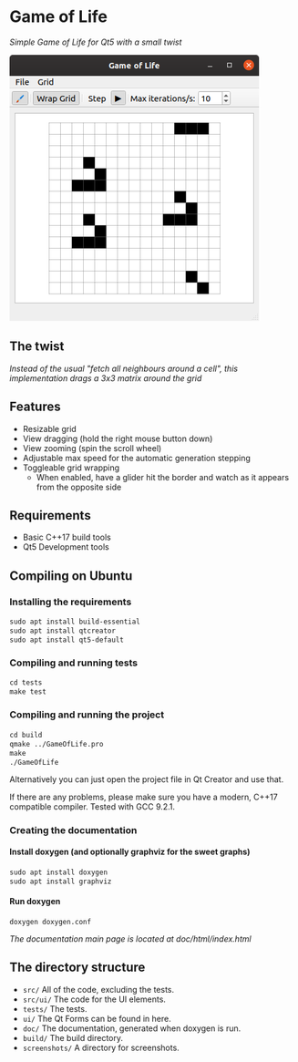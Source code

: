 # Game of Life
*Simple Game of Life for Qt5 with a small twist*

![Screenshot](./screenshots/screenshot.png)

## The twist
*Instead of the usual "fetch all neighbours around a cell", this implementation drags a 3x3 matrix around the grid*

## Features
- Resizable grid
- View dragging (hold the right mouse button down)
- View zooming (spin the scroll wheel)
- Adjustable max speed for the automatic generation stepping
- Toggleable grid wrapping
  - When enabled, have a glider hit the border and watch as it appears from the opposite side

## Requirements
- Basic C++17 build tools
- Qt5 Development tools

## Compiling on Ubuntu
### Installing the requirements
```
sudo apt install build-essential
sudo apt install qtcreator
sudo apt install qt5-default
```

### Compiling and running tests
```
cd tests
make test
```

### Compiling and running the project
```
cd build
qmake ../GameOfLife.pro
make
./GameOfLife
```

Alternatively you can just open the project file in Qt Creator and use that.

If there are any problems, please make sure you have a modern, C++17 compatible compiler. Tested with GCC 9.2.1.

### Creating the documentation
#### Install doxygen (and optionally graphviz for the sweet graphs)
```
sudo apt install doxygen
sudo apt install graphviz
```

#### Run doxygen
```
doxygen doxygen.conf
```
*The documentation main page is located at doc/html/index.html*

## The directory structure
- `src/` All of the code, excluding the tests.
- `src/ui/` The code for the UI elements.
- `tests/` The tests.
- `ui/` The Qt Forms can be found in here.
- `doc/` The documentation, generated when doxygen is run.
- `build/` The build directory.
- `screenshots/` A directory for screenshots.
